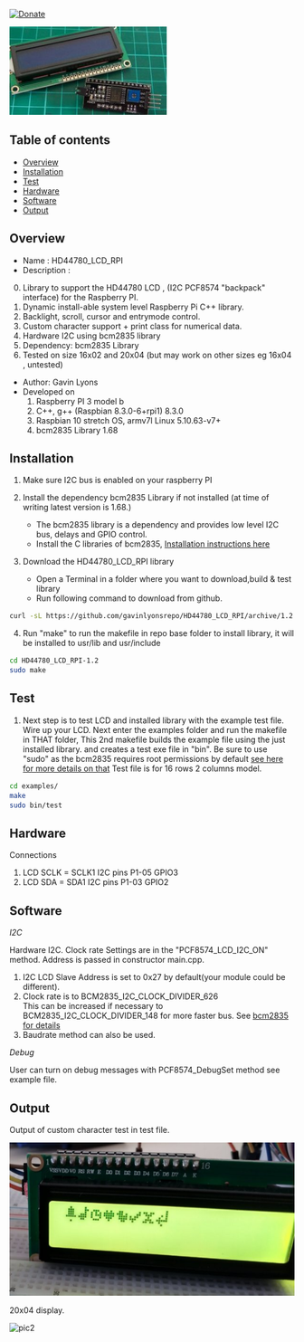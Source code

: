 [![Donate](https://img.shields.io/badge/Donate-PayPal-green.svg)](https://www.paypal.com/paypalme/whitelight976)

![ lcd ](https://github.com/gavinlyonsrepo/pic_16F1619_projects/blob/master/images/LCDPCF.jpg)

Table of contents
---------------------------

  * [Overview](#overview)
  * [Installation](#installation)
  * [Test](#test)
  * [Hardware](#hardware)
  * [Software](#software)
  * [Output](#output)

Overview
--------------------
* Name : HD44780_LCD_RPI
* Description :

0. Library to support the HD44780 LCD , (I2C PCF8574 "backpack" interface) 
   for the Raspberry PI.
1. Dynamic install-able system level Raspberry Pi C++ library.
2. Backlight, scroll, cursor and entrymode control.
3. Custom character support + print class for numerical data.
4. Hardware I2C using bcm2835 library
5. Dependency: bcm2835 Library
6. Tested on size 16x02 and 20x04 (but may work on other sizes eg 16x04 , untested)

* Author: Gavin Lyons
* Developed on 
	1. Raspberry PI 3 model b
	2. C++, g++ (Raspbian 8.3.0-6+rpi1) 8.3.0
	3. Raspbian 10  stretch OS, armv7l Linux 5.10.63-v7+ 
	4. bcm2835 Library 1.68 


Installation
------------------------------

1. Make sure I2C bus is enabled on your raspberry PI

2. Install the dependency bcm2835 Library if not installed (at time of writing latest version is 1.68.)
	* The bcm2835 library is a dependency and provides low level I2C bus, delays and GPIO control.
	* Install the C libraries of bcm2835, [Installation instructions here](http://www.airspayce.com/mikem/bcm2835/)

3. Download the HD44780_LCD_RPI library 
	* Open a Terminal in a folder where you want to download,build & test library
	* Run following command to download from github.
    
```sh
curl -sL https://github.com/gavinlyonsrepo/HD44780_LCD_RPI/archive/1.2.tar.gz | tar xz
```

4. Run "make" to run the makefile in repo base folder to install library, it will be 
    installed to usr/lib and usr/include
    
```sh
cd HD44780_LCD_RPI-1.2
sudo make
```

Test 
-----------------------------

1. Next step is to test LCD and installed library with the example test file.
Wire up your LCD. Next enter the examples folder and run the makefile in THAT folder, 
This 2nd makefile builds the example file using the just installed library.
and creates a test exe file in "bin". Be sure to use "sudo" as the bcm2835 requires root permissions by default [ see here for more details on that](http://www.airspayce.com/mikem/bcm2835/) 
Test file is for 16 rows 2 columns model.

```sh
cd examples/
make
sudo bin/test
```

Hardware
----------------------------

Connections 

1. LCD SCLK = SCLK1 I2C pins P1-05 GPIO3
2. LCD SDA = SDA1 I2C pins P1-03 GPIO2

Software 
-------------------------

*I2C*

Hardware I2C.
Clock rate Settings are in the "PCF8574_LCD_I2C_ON" method.
Address is passed in constructor main.cpp.

1. I2C LCD Slave Address is set to 0x27 by default(your module could be different).
2. Clock rate is to BCM2835_I2C_CLOCK_DIVIDER_626   
	This can be increased if necessary to BCM2835_I2C_CLOCK_DIVIDER_148
	for more faster bus. See [bcm2835 for details](http://www.airspayce.com/mikem/bcm2835/) 
3. Baudrate method can also be used. 

*Debug*

User can turn on debug messages with PCF8574_DebugSet method see example file.


Output
---------------------

Output  of custom character test in test file.

![ pic ](https://github.com/gavinlyonsrepo/HD44780_LCD_RPI/blob/main/extras/image/custom_output.jpg)

20x04 display. 

![ pic2 ](https://github.com/gavinlyonsrepo/HD44780_LCD_PCF8574/blob/main/extras/image/2004.jpg)
